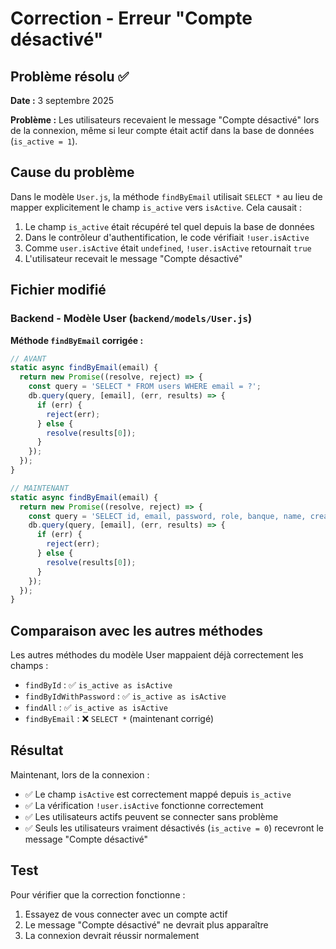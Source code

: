 # Correction - Erreur "Compte désactivé"

## Problème résolu ✅

**Date :** 3 septembre 2025

**Problème :** Les utilisateurs recevaient le message "Compte désactivé" lors de la connexion, même si leur compte était actif dans la base de données (`is_active = 1`).

## Cause du problème

Dans le modèle `User.js`, la méthode `findByEmail` utilisait `SELECT *` au lieu de mapper explicitement le champ `is_active` vers `isActive`. Cela causait :

1. Le champ `is_active` était récupéré tel quel depuis la base de données
2. Dans le contrôleur d'authentification, le code vérifiait `!user.isActive`
3. Comme `user.isActive` était `undefined`, `!user.isActive` retournait `true`
4. L'utilisateur recevait le message "Compte désactivé"

## Fichier modifié

### **Backend - Modèle User** (`backend/models/User.js`)

**Méthode `findByEmail` corrigée :**
```javascript
// AVANT
static async findByEmail(email) {
  return new Promise((resolve, reject) => {
    const query = 'SELECT * FROM users WHERE email = ?';
    db.query(query, [email], (err, results) => {
      if (err) {
        reject(err);
      } else {
        resolve(results[0]);
      }
    });
  });
}

// MAINTENANT
static async findByEmail(email) {
  return new Promise((resolve, reject) => {
    const query = 'SELECT id, email, password, role, banque, name, created_at as createdAt, last_login_at as lastLoginAt, is_active as isActive FROM users WHERE email = ?';
    db.query(query, [email], (err, results) => {
      if (err) {
        reject(err);
      } else {
        resolve(results[0]);
      }
    });
  });
}
```

## Comparaison avec les autres méthodes

Les autres méthodes du modèle User mappaient déjà correctement les champs :

- `findById` : ✅ `is_active as isActive`
- `findByIdWithPassword` : ✅ `is_active as isActive`
- `findAll` : ✅ `is_active as isActive`
- `findByEmail` : ❌ `SELECT *` (maintenant corrigé)

## Résultat

Maintenant, lors de la connexion :
- ✅ Le champ `isActive` est correctement mappé depuis `is_active`
- ✅ La vérification `!user.isActive` fonctionne correctement
- ✅ Les utilisateurs actifs peuvent se connecter sans problème
- ✅ Seuls les utilisateurs vraiment désactivés (`is_active = 0`) recevront le message "Compte désactivé"

## Test

Pour vérifier que la correction fonctionne :
1. Essayez de vous connecter avec un compte actif
2. Le message "Compte désactivé" ne devrait plus apparaître
3. La connexion devrait réussir normalement


